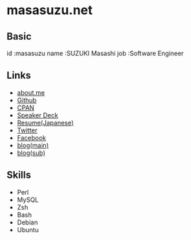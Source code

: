 # masasuzu.net

## Basic

id
:masasuzu
name
:SUZUKI Masashi
job
:Software Engineer

## Links

- [about.me](https://about.me/masasuzu)
- [Github](https://github.com/masasuzu/)
- [CPAN](https://metacpan.org/author/MASASUZU)
- [Speaker Deck](https://speakerdeck.com/masasuzu)
- [Resume(Japanese)](https://github.com/masasuzu/resume)
- [Twitter](https://twitter.com/masasuz)
- [Facebook](https://www.facebook.com/profile.php?id=100000081625214)
- [blog(main)](http://masasuzu.hatenablog.jp/)
- [blog(sub)](http://masasuzu.hatenadiary.jp/)

## Skills

- Perl
- MySQL
- Zsh
- Bash
- Debian
- Ubuntu
